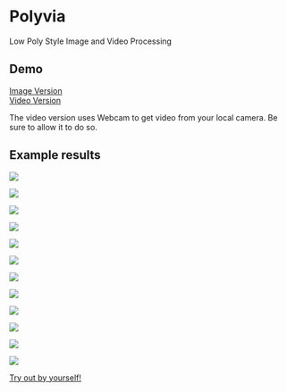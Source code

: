 # Polyvia

Low Poly Style Image and Video Processing

## Demo

[Image Version](http://zhangwenli.com/Polyvia/image.html)  
[Video Version](http://zhangwenli.com/Polyvia/video.html)

The video version uses Webcam to get video from your local camera. Be sure to allow it to do so.

## Example results

![](https://raw.githubusercontent.com/Ovilia/Polyvia/gh-pages/src/img/1.png)

![](https://raw.githubusercontent.com/Ovilia/Polyvia/gh-pages/src/img/1.jpg)

![](https://raw.githubusercontent.com/Ovilia/Polyvia/gh-pages/src/img/2.png)

![](https://raw.githubusercontent.com/Ovilia/Polyvia/gh-pages/src/img/2.jpg)

![](https://raw.githubusercontent.com/Ovilia/Polyvia/gh-pages/src/img/3.png)

![](https://raw.githubusercontent.com/Ovilia/Polyvia/gh-pages/src/img/3.jpg)

![](https://raw.githubusercontent.com/Ovilia/Polyvia/gh-pages/src/img/4.png)

![](https://raw.githubusercontent.com/Ovilia/Polyvia/gh-pages/src/img/4.jpg)

![](https://raw.githubusercontent.com/Ovilia/Polyvia/gh-pages/src/img/5.png)

![](https://raw.githubusercontent.com/Ovilia/Polyvia/gh-pages/src/img/5.jpg)

![](https://raw.githubusercontent.com/Ovilia/Polyvia/gh-pages/src/img/6.png)

![](https://raw.githubusercontent.com/Ovilia/Polyvia/gh-pages/src/img/6.jpg)

[Try out by yourself!](http://zhangwenli.com/Polyvia/image.html)
